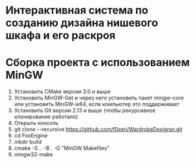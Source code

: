 # Интерактивная система по созданию дизайна нишевого шкафа и его раскроя

# Сборка проекта с использованием MinGW

1. Установить CMake версии 3.0 и выше
2. Установить MinGW-Get и через него установить пакет mingw-core или установить MinGW-w64, если компьютер это поддерживает
3. Установить Git версии 2.13 и выше (чтобы рекурсивное клонирование работало)
4. Открыть консоль
5. git clone --recursive https://github.com/f0xeri/WardrobeDesigner.git
6. cd FoxEngine
7. mkdir build
8. cmake -S .. -B . -G "MinGW Makefiles"
9. mingw32-make